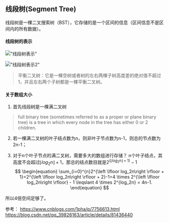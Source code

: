 ## 线段树(Segment Tree)

线段树是一棵二叉搜索树（BST），它存储的是一个区间的信息（区间信息不是区间内的所有数据）。

#### 线段树的表示
!["线段树表示"]()

!["线段树表示2"]()

> 平衡二叉树：它是一棵空树或者树的左右两棵子树高度差的绝对值不超过1，并且左右两个子树都是一棵平衡二叉树。

#### 关于数组大小
1. 首先线段树是一棵满二叉树
> full binary tree (sometimes referred to as a proper or plane binary tree) is a tree in which every node in the tree has either 0 or 2 children.
2. 若一棵满二叉树的叶子结点数为n，则非叶子节点数为n-1，则总的节点数为2n-1；

3. 对于n个叶子节点的满二叉树，需要多大的数组进行存储？
	n个叶子结点，其高度不会超过$\left \lfloor log_2n\right \rfloor + 1$，那总的结点数目就是$2^{(\left \lfloor log_2n\right \rfloor + 1)}  - 1$
$$
\begin{equation}
\sum_{i=0}^{n}2^{\left \lfloor log_2n\right \rfloor + 1}=2^{\left \lfloor log_2n\right \rfloor + 2}-1=4 \times 2^{\left \lfloor log_2n\right \rfloor} - 1 \leqslant 4 \times 2^{log_2n} = 4n-1.
\end{equation}
$$

所以4倍空间足够了。

参考：
https://www.cnblogs.com/1pha/p/7756613.html
https://blog.csdn.net/qq_39826163/article/details/81436440

